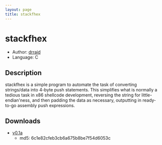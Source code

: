 ```yaml
---
layout: page
title: stackfhex
---
```


# stackfhex

* Author: [drraid](/drraid/)
* Language: C

## Description

stackfhex is a simple program to automate the task of converting strings/data into 4-byte push statements.
This simplifies what is normally a tedious task in x86 shellcode development, reversing the string for
little-endian'ness, and then padding the data as necessary, outputting in ready-to-go assembly
push expressions.

## Downloads

* [v0.1a](/downloads/code/stackfhex.c)
  * md5: 6c1e82cfeb3cb6a675b8be7f54d6053c

